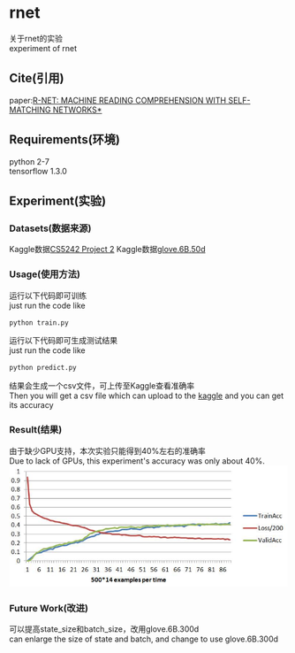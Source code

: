 # rnet
关于rnet的实验  
experiment of rnet  

## Cite(引用)
paper:[R-NET: MACHINE READING COMPREHENSION WITH SELF-MATCHING NETWORKS*](https://www.microsoft.com/en-us/research/wp-content/uploads/2017/05/r-net.pdf)  

## Requirements(环境)
python 2-7  
tensorflow 1.3.0

## Experiment(实验)

### Datasets(数据来源)
Kaggle数据[CS5242 Project 2](https://www.kaggle.com/c/cs5242-project-2/data)
Kaggle数据[glove.6B.50d](https://www.kaggle.com/devjyotichandra/glove6b50dtxt/data)

### Usage(使用方法)
运行以下代码即可训练  
just run the code like  
```python
python train.py
```

运行以下代码即可生成测试结果  
just run the code like  
```python
python predict.py
```

结果会生成一个csv文件，可上传至Kaggle查看准确率  
Then you will get a csv file which can upload to the [kaggle](https://www.kaggle.com/c/cs5242-project-2) and you can get its accuracy  

### Result(结果)
由于缺少GPU支持，本次实验只能得到40%左右的准确率  
Due to lack of GPUs, this experiment's accuracy was only about 40%.
![image](https://github.com/chenhuaizhen/rnet/raw/master/image/1.jpg)

### Future Work(改进)
可以提高state_size和batch_size，改用glove.6B.300d  
can enlarge the size of state and batch, and change to use glove.6B.300d  